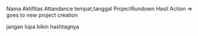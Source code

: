 Nama Aktifitas
Attandance
tempat,tanggal
ProjectRundown
Hasil
Action => goes to new project creation

jangan lupa bikin hashtagnya
